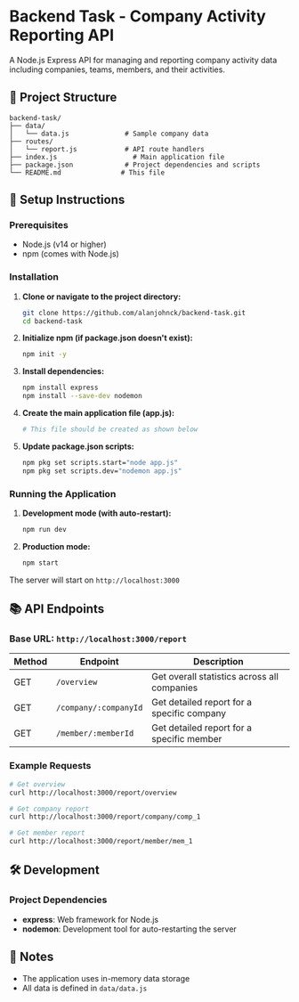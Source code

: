 # Backend Task - Company Activity Reporting API

A Node.js Express API for managing and reporting company activity data including companies, teams, members, and their activities.

## 📁 Project Structure

```
backend-task/
├── data/
│   └── data.js              # Sample company data
├── routes/
│   └── report.js            # API route handlers
├── index.js                   # Main application file
├── package.json             # Project dependencies and scripts
└── README.md               # This file
```

## 🚀 Setup Instructions

### Prerequisites

- Node.js (v14 or higher)
- npm (comes with Node.js)

### Installation

1. **Clone or navigate to the project directory:**

   ```bash
   git clone https://github.com/alanjohnck/backend-task.git
   cd backend-task
   ```

2. **Initialize npm (if package.json doesn't exist):**

   ```bash
   npm init -y
   ```

3. **Install dependencies:**

   ```bash
   npm install express
   npm install --save-dev nodemon
   ```

4. **Create the main application file (app.js):**

   ```bash
   # This file should be created as shown below
   ```

5. **Update package.json scripts:**
   ```bash
   npm pkg set scripts.start="node app.js"
   npm pkg set scripts.dev="nodemon app.js"
   ```

### Running the Application

1. **Development mode (with auto-restart):**

   ```bash
   npm run dev
   ```

2. **Production mode:**
   ```bash
   npm start
   ```

The server will start on `http://localhost:3000`

## 📚 API Endpoints

### Base URL: `http://localhost:3000/report`

| Method | Endpoint              | Description                                 |
| ------ | --------------------- | ------------------------------------------- |
| GET    | `/overview`           | Get overall statistics across all companies |
| GET    | `/company/:companyId` | Get detailed report for a specific company  |
| GET    | `/member/:memberId`   | Get detailed report for a specific member   |

### Example Requests

```bash
# Get overview
curl http://localhost:3000/report/overview

# Get company report
curl http://localhost:3000/report/company/comp_1

# Get member report
curl http://localhost:3000/report/member/mem_1
```

## 🛠️ Development

### Project Dependencies

- **express**: Web framework for Node.js
- **nodemon**: Development tool for auto-restarting the server

## 📝 Notes

- The application uses in-memory data storage
- All data is defined in `data/data.js`
